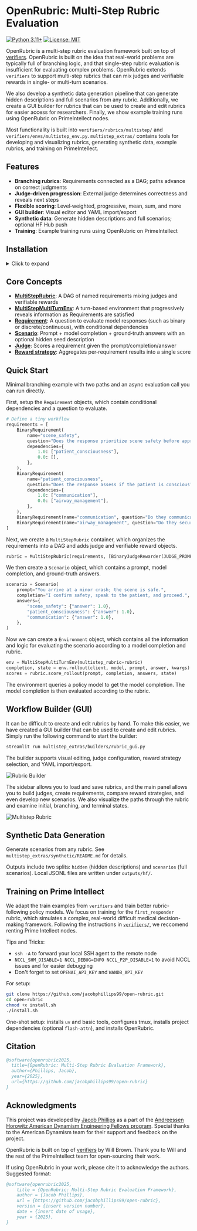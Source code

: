 # OpenRubric: Multi‑Step Rubric Evaluation

[![Python 3.11+](https://img.shields.io/badge/python-3.11+-blue.svg)](https://www.python.org/downloads/)
[![License: MIT](https://img.shields.io/badge/License-MIT-yellow.svg)](https://opensource.org/licenses/MIT)

OpenRubric is a multi-step rubric evaluation framework built on top of [verifiers](https://github.com/willccbb/verifiers). OpenRubric is built on the idea that real-world problems are typically full of branching logic, and that single-step rubric evaluation is insufficient for evaluating complex problems. OpenRubric extends `verifiers` to support multi-step rubrics that can mix judges and verifiable rewards in single- or multi-turn scenarios. 

We also develop a synthetic data generation pipeline that can generate hidden descriptions and full scenarios from any rubric. Additionally, we create a GUI builder for rubrics that can be used to create and edit rubrics for easier access for researchers. Finally, we show example training runs using OpenRubric on PrimeIntellect nodes.

Most functionality is built into `verifiers/rubrics/multistep/` and `verifiers/envs/multistep_env.py`. `multistep_extras/` contains tools for developing and visualizing rubrics, generating synthetic data, example rubrics, and training on PrimeIntellect.

## Features

- **Branching rubrics**: Requirements connected as a DAG; paths advance on correct judgments
- **Judge‑driven progression**: External judge determines correctness and reveals next steps
- **Flexible scoring**: Level‑weighted, progressive, mean, sum, and more
- **GUI builder**: Visual editor and YAML import/export
- **Synthetic data**: Generate hidden descriptions and full scenarios; optional HF Hub push
- **Training**: Example training runs using OpenRubric on PrimeIntellect

## Installation
<details>
<summary>Click to expand</summary>

```bash
git clone https://github.com/jacobphillips99/open-rubric.git
cd open-rubric
uv sync --extra all

# Optional: GPU‑optimized attention
uv pip install flash-attn --no-build-isolation
```

Configure credentials as needed (`OPENAI`, `ANTHROPIC`, `wandb`, `huggingface-cli`). For remote setup, see `install.sh`.

</details>



## Core Concepts

- **[MultiStepRubric](https://github.com/jacobphillips99/open-rubric/blob/main/verifiers/rubrics/multistep/multistep_rubric.py)**: A DAG of named requirements mixing judges and verifiable rewards
- **[MultiStepMultiTurnEnv](https://github.com/jacobphillips99/open-rubric/blob/main/verifiers/envs/multistep_env.py)**: A turn-based environment that progressively reveals information as Requirements are satisfied
- **[Requirement](https://github.com/jacobphillips99/open-rubric/blob/main/verifiers/rubrics/multistep/requirement.py)**: A question to evaluate model responses (such as binary or discrete/continuous), with conditional dependencies
- **[Scenario](https://github.com/jacobphillips99/open-rubric/blob/main/verifiers/rubrics/multistep/scenario.py)**: Prompt + model completion + ground‑truth answers with an optional hidden seed description
- **[Judge](https://github.com/jacobphillips99/open-rubric/blob/main/verifiers/rewards/judge_reward.py)**: Scores a requirement given the prompt/completion/answer
- **[Reward strategy](https://github.com/jacobphillips99/open-rubric/blob/main/verifiers/rubrics/multistep/reward_strategies.py)**: Aggregates per‑requirement results into a single score

## Quick Start

Minimal branching example with two paths and an async evaluation call you can run directly.

First, setup the `Requirement` objects, which contain conditional dependencies and a question to evaluate.

```python
# Define a tiny workflow
requirements = [
    BinaryRequirement(
        name="scene_safety",
        question="Does the response prioritize scene safety before approaching?",
        dependencies={
            1.0: ["patient_consciousness"],
            0.0: [],
        },
    ),
    BinaryRequirement(
        name="patient_consciousness",
        question="Does the response assess if the patient is conscious?",
        dependencies={
            1.0: ["communication"],
            0.0: ["airway_management"],
        },
    ),
    BinaryRequirement(name="communication", question="Do they communicate with the patient?"),
    BinaryRequirement(name="airway_management", question="Do they secure the airway?"),
]
```

Next, we create a `MultiStepRubric` container, which organizes the requirements into a DAG and adds judge and verifiable reward objects.

```python
rubric = MultiStepRubric(requirements, [BinaryJudgeRewarder(JUDGE_PROMPT)])
```

We then create a `Scenario` object, which contains a prompt, model completion, and ground-truth answers.

```python
scenario = Scenario(
    prompt="You arrive at a minor crash; the scene is safe.",
    completion="I confirm safety, speak to the patient, and proceed.",
    answers={
        "scene_safety": {"answer": 1.0},
        "patient_consciousness": {"answer": 1.0},
        "communication": {"answer": 1.0},
    },
)
```

Now we can create a `Environment` object, which contains all the information and logic for evaluating the scenario according to a model completion and rubric. 

```python 
env = MultiStepMultiTurnEnv(multistep_rubric=rubric)
completion, state = env.rollout(client, model, prompt, answer, kwargs)
scores = rubric.score_rollout(prompt, completion, answers, state)
```

The environment queries a policy model to get the model completion. The model completion is then evaluated according to the rubric.

## Workflow Builder (GUI)

It can be difficult to create and edit rubrics by hand. To make this easier, we have created a GUI builder that can be used to create and edit rubrics. Simply run the following command to start the builder:

```bash
streamlit run multistep_extras/builders/rubric_gui.py
```

The builder supports visual editing, judge configuration, reward strategy selection, and YAML import/export.

![Rubric Builder](rubric_gui.png)

The sidebar allows you to load and save rubrics, and the main panel allows you to build judges, create requirements, compare reward strategies, and even develop new scenarios. We also visualize the paths through the rubric and examine initial, branching, and terminal states.

![Multistep Rubric](rubric_viz.png)

## Synthetic Data Generation

Generate scenarios from any rubric. See `multistep_extras/synthetic/README.md` for details.

Outputs include two splits: `hidden` (hidden descriptions) and `scenarios` (full scenarios). Local JSONL files are written under `outputs/hf/`.

## Training on Prime Intellect

We adapt the train examples from `verifiers` and train better rubric-following policy models. We focus on training for the `first_responder` rubric, which simulates a complex, real-world difficult medical decision-making framework. Following the instructions in [`verifiers/`](https://github.com/willccbb/verifiers/blob/main/README.md#training-on-prime-intellect), we reccomend renting Prime Intellect nodes.

Tips and Tricks:
- `ssh -A` to forward your local SSH agent to the remote node
- `NCCL_SHM_DISABLE=1 NCCL_DEBUG=INFO NCCL_P2P_DISABLE=1` to avoid NCCL issues and for easier debugging
- Don't forget to set `OPENAI_API_KEY` and `WANDB_API_KEY`


For setup: 
```bash
git clone https://github.com/jacobphillips99/open-rubric.git
cd open-rubric
chmod +x install.sh
./install.sh
```

One-shot setup: installs `uv` and basic tools, configures tmux, installs project dependencies (optional `flash-attn`), and installs OpenRubric.



## Citation

```bibtex
@software{openrubric2025,
  title={OpenRubric: Multi-Step Rubric Evaluation Framework},
  author={Phillips, Jacob},
  year={2025},
  url={https://github.com/jacobphillips99/open-rubric}
}
```

## Acknowledgments
This project was developed by [Jacob Phillips](https://jacobdphillips.com) as a part of the [Andreessen Horowitz American Dynamism Engineering Fellows program](https://a16z.com/the-american-dynamism-engineering-fellows-program/). Special thanks to the American Dynamism team for their support and feedback on the project.

OpenRubric is built on top of [verifiers](https://github.com/willccbb/verifiers) by Will Brown. Thank you to Will and the rest of the PrimeIntellect team for open-sourcing their work.

If using OpenRubric in your work, please cite it to acknowledge the authors. Suggested format:

```bibtex
@software{openrubric2025,
    title = {OpenRubric: Multi-Step Rubric Evaluation Framework},
    author = {Jacob Phillips},
    url = {https://github.com/jacobphillips99/open-rubric},
    version = {insert version number},
    date = {insert date of usage},
    year = {2025},
}
```